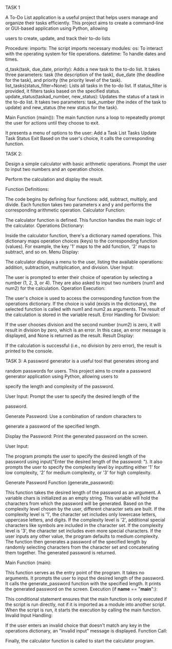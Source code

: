 TASK 1

A To-Do List application is a useful project that helps users manage
and organize their tasks efficiently. This project aims to create a
command-line or GUI-based application using Python, allowing

users to create, update, and track their to-do lists


Procedure:
imports:
The script imports necessary modules:
os: To interact with the operating system for file operations.
datetime: To handle dates and times.

d_task(task, due_date, priority): Adds a new task to the to-do list. It takes three parameters: task (the description of the task), due_date (the deadline for the task), and priority (the priority level of the task).
list_tasks(status_filter=None): Lists all tasks in the to-do list. If status_filter is provided, it filters tasks based on the specified status.
update_status(taskad_number, new_status): Updates the status of a task in the to-do list. It takes two parameters: task_number (the index of the task to update) and new_status (the new status for the task).

Main Function (main()):
The main function runs a loop to repeatedly prompt the user for actions until they choose to exit.






It presents a menu of options to the user:
Add a Task
List Tasks
Update Task Status
Exit
Based on the user's choice, it calls the corresponding function.








TASK 2:

Design a simple calculator with basic arithmetic operations.
Prompt the user to input two numbers and an operation choice.

Perform the calculation and display the result.

Function Definitions:

The code begins by defining four functions: add, subtract, multiply, and divide. Each function takes two parameters x and y and performs the corresponding arithmetic operation.
Calculator Function:

The calculator function is defined. This function handles the main logic of the calculator.
Operations Dictionary:

Inside the calculator function, there's a dictionary named operations. This dictionary maps operation choices (keys) to the corresponding function (values). For example, the key '1' maps to the add function, '2' maps to subtract, and so on.
Menu Display:

The calculator displays a menu to the user, listing the available operations: addition, subtraction, multiplication, and division.
User Input:

The user is prompted to enter their choice of operation by selecting a number (1, 2, 3, or 4). They are also asked to input two numbers (num1 and num2) for the calculation.
Operation Execution:

The user's choice is used to access the corresponding function from the operations dictionary. If the choice is valid (exists in the dictionary), the selected function is called with num1 and num2 as arguments. The result of the calculation is stored in the variable result.
Error Handling for Division:

If the user chooses division and the second number (num2) is zero, it will result in division by zero, which is an error. In this case, an error message is displayed, and None is returned as the result.
Result Display:

If the calculation is successful (i.e., no division by zero error), the result is printed to the console.


TASK 3:
A password generator is a useful tool that generates strong and

random passwords for users. This project aims to create a
password generator application using Python, allowing users to

specify the length and complexity of the password.

User Input: Prompt the user to specify the desired length of the

password.

Generate Password: Use a combination of random characters to

generate a password of the specified length.

Display the Password: Print the generated password on the screen.



User Input:

The program prompts the user to specify the desired length of the password using input("Enter the desired length of the password: ").
It also prompts the user to specify the complexity level by inputting either '1' for low complexity, '2' for medium complexity, or '3' for high complexity.

Generate Password Function (generate_password):

This function takes the desired length of the password as an argument.
A variable chars is initialized as an empty string. This variable will hold the characters from which the password will be generated.
Based on the complexity level chosen by the user, different character sets are built.
If the complexity level is '1', the character set includes only lowercase letters, uppercase letters, and digits.
If the complexity level is '2', additional special characters like symbols are included in the character set.
If the complexity level is '3', the character set includes even more special characters.
If the user inputs any other value, the program defaults to medium complexity.
The function then generates a password of the specified length by randomly selecting characters from the character set and concatenating them together.
The generated password is returned.

Main Function (main):

This function serves as the entry point of the program.
It takes no arguments.
It prompts the user to input the desired length of the password.
It calls the generate_password function with the specified length.
It prints the generated password on the screen.
Execution (if __name__ == "__main__":):

This conditional statement ensures that the main function is only executed if the script is run directly, not if it is imported as a module into another script.
When the script is run, it starts the execution by calling the main function.
Invalid Input Handling:

If the user enters an invalid choice that doesn't match any key in the operations dictionary, an "Invalid input" message is displayed.
Function Call:

Finally, the calculator function is called to start the calculator program.
